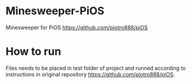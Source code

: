 # Minesweeper-PiOS
Minesweeper for PiOS https://github.com/piotro888/piOS
# How to run
Files needs to be placed in test folder of project and runned according to instructions in original repository https://github.com/piotro888/piOS.
